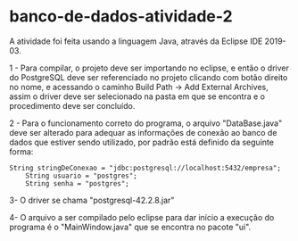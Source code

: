 # banco-de-dados-atividade-2

A atividade foi feita usando a linguagem Java, através da Eclipse IDE 2019-03.

1 - Para compilar, o projeto deve ser importando no eclipse, e então o driver do PostgreSQL deve ser referenciado no projeto clicando com botão direito no nome, e acessando o caminho Build Path -> Add External Archives, assim o driver deve ser selecionado na pasta em que se encontra e o procedimento deve ser concluído.

2 - Para o funcionamento correto do programa, o arquivo "DataBase.java" deve ser alterado para adequar as informações de conexão ao banco de dados que estiver sendo utilizado, por padrão está definido da seguinte forma:

    String stringDeConexao = "jdbc:postgresql://localhost:5432/empresa";
		String usuario = "postgres";
		String senha = "postgres";

3- O driver se chama "postgresql-42.2.8.jar"

4- O arquivo a ser compilado pelo eclipse para dar início a execução do programa é o "MainWindow.java" que se encontra no pacote "ui".
